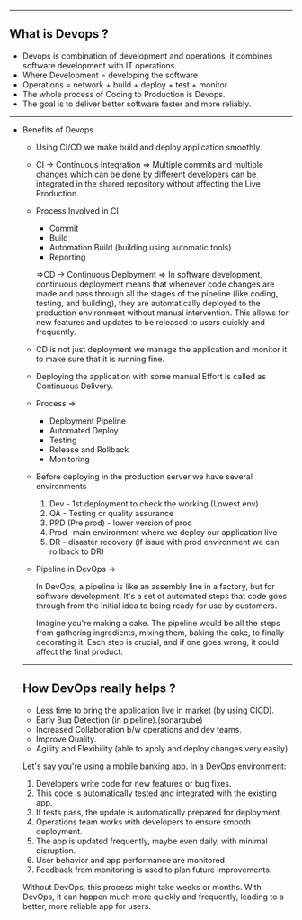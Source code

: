 
***
## What is Devops ?

- Devops is combination of development and operations, it combines software development with IT operations.
- Where Development = developing the software 
- Operations = network + build + deploy + test + monitor 
- The whole process of Coding to Production is Devops.
- The goal is to deliver better software faster and more reliably.
---

- Benefits of Devops
    
    - Using CI/CD we make build and deploy application smoothly.
    - CI → Continuous Integration ⇒ Multiple commits and multiple changes which can be done by different developers can be integrated in the shared repository without affecting the Live Production.
    - Process Involved in CI
        - Commit
        - Build
        - Automation Build (building using automatic tools)
        - Reporting
    
	    ⇒CD → Continuous Deployment ⇒ In software development, continuous deployment means that whenever code changes are made and pass through all the stages of the pipeline (like coding, testing, and building), they are automatically deployed to the production environment without manual intervention. This allows for new features and updates to be released to users quickly and frequently.
    
    - CD is not just deployment we manage the application and monitor it to make sure that it is running fine.
    - Deploying the application with some manual Effort is called as Continuous Delivery.
    - Process ⇒
        - Deployment Pipeline
        - Automated Deploy
        - Testing
        - Release and Rollback
        - Monitoring
    - Before deploying in the production server we have several environments
        1. Dev - 1st deployment to check the working (Lowest env)
        2. QA - Testing or quality assurance
        3. PPD (Pre prod) - lower version of prod
        4. Prod -main environment where we deploy our application live
        5. DR - disaster recovery (if issue with prod environment we can rollback to DR)
    - Pipeline in DevOps →
        
        In DevOps, a pipeline is like an assembly line in a factory, but for software development. It's a set of automated steps that code goes through from the initial idea to being ready for use by customers.
        
        Imagine you're making a cake. The pipeline would be all the steps from gathering ingredients, mixing them, baking the cake, to finally decorating it. Each step is crucial, and if one goes wrong, it could affect the final product.
        
    
    ---
    
    ## How DevOps really helps ?
    
    - Less time to bring the application live in market (by using CICD).
    - Early Bug Detection (in pipeline).(sonarqube)
    - Increased Collaboration b/w operations and dev teams.
    - Improve Quality.
    - Agility and Flexibility (able to apply and deploy changes very easily).

	Let's say you're using a mobile banking app. In a DevOps environment:
	
	1. Developers write code for new features or bug fixes.
	2. This code is automatically tested and integrated with the existing app.
	3. If tests pass, the update is automatically prepared for deployment.
	4. Operations team works with developers to ensure smooth deployment.
	5. The app is updated frequently, maybe even daily, with minimal disruption.
	6. User behavior and app performance are monitored.
	7. Feedback from monitoring is used to plan future improvements.
	
	Without DevOps, this process might take weeks or months. With DevOps, it can happen much more quickly and frequently, leading to a better, more reliable app for users.

